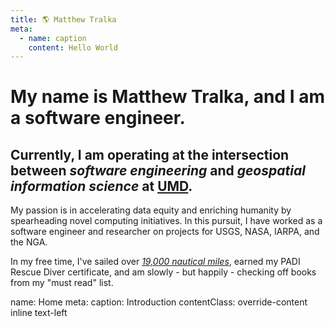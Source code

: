 ```yaml
---
title: 🌎 Matthew Tralka
meta:
  - name: caption
    content: Hello World
---
```


# My name is Matthew Tralka, and I am a software engineer.

## Currently, I am operating at the intersection between _software engineering_ and _geospatial information science_ at <a href="https://geog.umd.edu/" target="_blank">UMD</a>.

My passion is in accelerating data equity and enriching humanity by spearheading novel computing initiatives. In this pursuit, I have worked as a software engineer and researcher on projects for USGS, NASA, IARPA, and the NGA.

In my free time, I've sailed over [_19,000 nautical miles_](/sailing), earned my PADI Rescue Diver certificate, and am slowly - but happily - checking off books from my "must read" list.

<route lang="yaml">
name: Home
meta:
  caption: Introduction
  contentClass: override-content inline text-left
</route>
